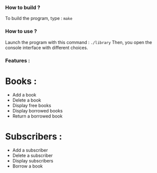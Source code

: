 ### How to build ?
To build the program, type :
```make```

### How to use ?
Launch the program with this command :
```./library```
Then, you open the console interface with different choices.

### Features :
# Books :
<ul>
    <li>Add a book</li>
    <li>Delete a book</li>
    <li>Display free books</li>
    <li>Display borrowed books</li>
    <li>Return a borrowed book</li>
</ul>

# Subscribers :
<ul>
    <li>Add a subscriber</li>
    <li>Delete a subscriber</li>
    <li>Display subscribers</li>
    <li>Borrow a book</li>
</ul>